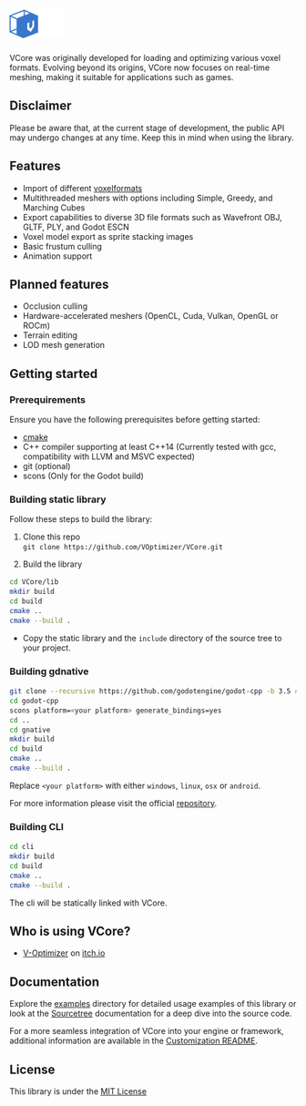 # <img src="Docs/Assets/logo-vcore.png" alt="VCore" height="50">

VCore was originally developed for loading and optimizing various voxel formats. Evolving beyond its origins, VCore now focuses on real-time meshing, making it suitable for applications such as games.

## Disclaimer

Please be aware that, at the current stage of development, the public API may undergo changes at any time. Keep this in mind when using the library.

## Features

- Import of different [voxelformats](Docs/Voxelformats/README.MD)
- Multithreaded meshers with options including Simple, Greedy, and Marching Cubes
- Export capabilities to diverse 3D file formats such as Wavefront OBJ, GLTF, PLY, and Godot ESCN
- Voxel model export as sprite stacking images
- Basic frustum culling
- Animation support

## Planned features

- Occlusion culling
- Hardware-accelerated meshers (OpenCL, Cuda, Vulkan, OpenGL or ROCm)
- Terrain editing
- LOD mesh generation

## Getting started

### Prerequirements

Ensure you have the following prerequisites before getting started:

- [cmake](https://cmake.org/)
- C++ compiler supporting at least C++14 (Currently tested with gcc, compatibility with LLVM and MSVC expected)
- git (optional)
- scons (Only for the Godot build)

### Building static library

Follow these steps to build the library:

1. Clone this repo <br>
`git clone https://github.com/VOptimizer/VCore.git`

2. Build the library<br>
```bash
cd VCore/lib
mkdir build
cd build
cmake ..
cmake --build .
```
- Copy the static library and the `include` directory of the source tree to your project.

### Building gdnative

```bash
git clone --recursive https://github.com/godotengine/godot-cpp -b 3.5 # Call inside the root directory of vcore
cd godot-cpp
scons platform=<your platform> generate_bindings=yes
cd ..
cd gnative
mkdir build
cd build
cmake ..
cmake --build .
```

Replace `<your platform>` with either `windows`, `linux`, `osx` or `android`.

For more information please visit the official [repository](https://github.com/godotengine/godot-cpp/tree/3.5).

### Building CLI

```bash
cd cli
mkdir build
cd build
cmake ..
cmake --build .
```

The cli will be statically linked with VCore.

## Who is using VCore?

- [V-Optimizer](https://github.com/VOptimizer/VoxelOptimizer) on [itch.io](https://vailor1.itch.io/v-optimizer)

## Documentation

Explore the [examples](examples/) directory for detailed usage examples of this library or look at the [Sourcetree](Docs/Sourcetree/README.md) documentation for a deep dive into the source code.

For a more seamless integration of VCore into your engine or framework, additional information are available in the [Customization README](Docs/Customisation/README.md).

## License

This library is under the [MIT License](LICENSE.txt)
